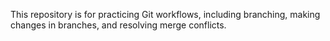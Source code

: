 This repository is for practicing Git workflows, including branching, making changes in branches, and resolving merge conflicts.
